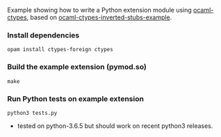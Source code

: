 Example showing how to write a Python extension module using [ocaml-ctypes](https://github.com/ocamllabs/ocaml-ctypes/tree/master/src/ctypes), based on [ocaml-ctypes-inverted-stubs-example](https://github.com/yallop/ocaml-ctypes-inverted-stubs-example).

### Install dependencies

```shell
opam install ctypes-foreign ctypes
```

### Build the example extension (pymod.so)

```shell
make
```

### Run Python tests on example extension

```shell
python3 tests.py
```

- tested on python-3.6.5 but should work on recent python3 releases.
